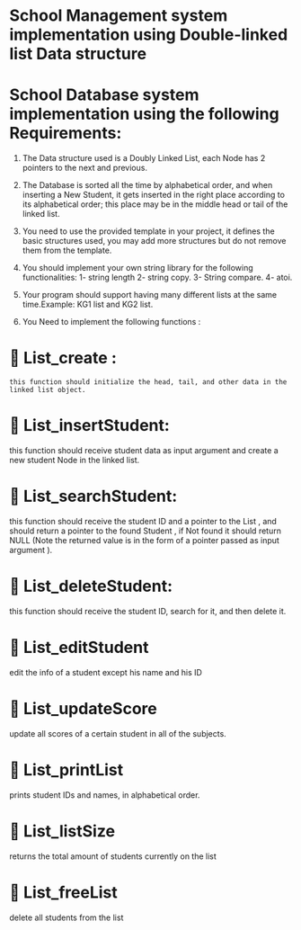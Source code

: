
# School Management system implementation using  Double-linked list Data structure
 
# School Database system implementation using the following Requirements: 

1. The Data structure used is a Doubly Linked List, each Node has 2 pointers to the next and previous.
2. The Database is sorted all the time by alphabetical order, and when inserting a New Student, it gets inserted in the right place according to its alphabetical order; this place may be in the middle 
    head or tail of the linked list. 
3. You need to use the provided template in your project, it defines the basic structures used, you may add more structures but do not remove them from the template.
4. You should implement your own string library for the following functionalities: 
    1- string length 
    2- string copy.
    3- String compare.
    4- atoi.

5. Your program should support having many different lists at the same time.Example: KG1 list and KG2 list.
6. You Need to implement the following functions :
#  List_create : 
    this function should initialize the head, tail, and other data in the linked list object.

#  List_insertStudent:
this function should receive student data as input argument and create a new student Node in the linked list.

#  List_searchStudent:
this function should receive the student ID and a pointer to the List , and should return a pointer to the found Student , if Not found it should return NULL (Note the returned value is in the form of a pointer
passed as input argument ).

#  List_deleteStudent:
this function should receive the student ID, search for it, and then delete it.

#  List_editStudent
edit the info of a student except his name and his ID

#  List_updateScore
update all scores of a certain student in all of the subjects.

#  List_printList
prints student IDs and names, in alphabetical order.

#  List_listSize
returns the total amount of students currently on the list

#  List_freeList
delete all students from the list

